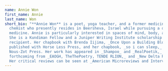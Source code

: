 ```yaml
---
name: Annie Won
first_name: Annie
last_name: Won
short_bio: "**Annie Won** is a poet, yoga teacher, and a former medicinal
  chemist who presently resides in Beersheva, Israel while pursuing a degree in
  medicine. Annie is particularly interested in spaces of mind, body, and page.
  She is a Kundiman Fellow and a Juniper Writing Institute scholarship
  recipient. Her chapbook with Brenda Iijima, _Once Upon a Building Block,_ was
  published with Horse Less Press, and her chapbook, _so i can sleep,_ is from
  Nous-Zot Press. Her work has appeared in _Shampoo_ and _RealPoetik,_ and is
  forthcoming from _EAOGH, TheThePoetry, TENDE RLION,_ and _New Delta Review._
  Her critical reviews can be seen at _American Microreviews and Interviews._"
---
```

